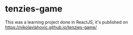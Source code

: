 # tenzies-game
This was a learning project done in ReactJS, it's published on https://nikolavlahovic.github.io/tenzies-game/
